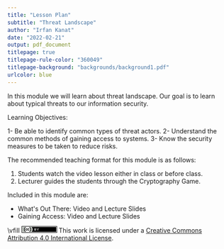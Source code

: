 ```yaml
---
title: "Lesson Plan"
subtitle: "Threat Landscape"
author: "Irfan Kanat"
date: "2022-02-21"
output: pdf_document
titlepage: true
titlepage-rule-color: "360049"
titlepage-background: "backgrounds/background1.pdf"
urlcolor: blue
---
```


In this module we will learn about threat landscape. Our goal is to learn about typical threats to our information security.

Learning Objectives:

1- Be able to identify common types of threat actors.
2- Understand the common methods of gaining access to systems.
3- Know the security measures to be taken to reduce risks.


The recommended teaching format for this module is as follows:

1. Students watch the video lesson either in class or before class.
2. Lecturer guides the students through the Cryptography Game.

Included in this module are:

+ What's Out There: Video and Lecture Slides
+ Gaining Access: Video and Lecture Slides


\vfill
![CC4](CC4.png) This work is licensed under a [Creative Commons Attribution 4.0 International License](http://creativecommons.org/licenses/by/4.0/).


